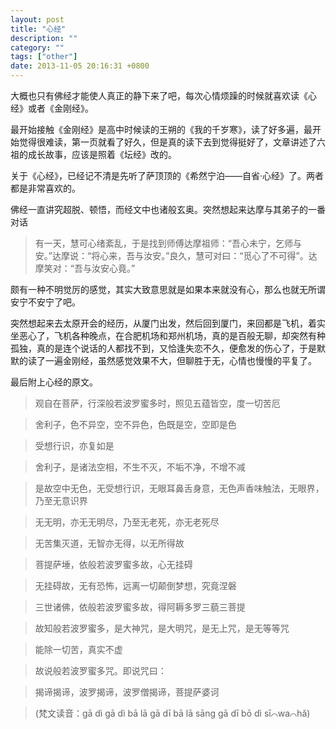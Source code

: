 ```yaml
---
layout: post
title: "心经"
description: ""
category: ""
tags: ["other"]
date: 2013-11-05 20:16:31 +0800
---
```


大概也只有佛经才能使人真正的静下来了吧，每次心情烦躁的时候就喜欢读《心经》或者《金刚经》。

最开始接触《金刚经》是高中时候读的王朔的《我的千岁寒》，读了好多遍，最开始觉得很难读，第一页就看了好久，但是真的读下去到觉得挺好了，文章讲述了六祖的成长故事，应该是照着《坛经》改的。

关于《心经》，已经记不清是先听了萨顶顶的《希然宁泊——自省·心经》了。两者都是非常喜欢的。

佛经一直讲究超脱、顿悟，而经文中也诸般玄奥。突然想起来达摩与其弟子的一番对话

>	有一天，慧可心绪紊乱，于是找到师傅达摩祖师：“吾心未宁，乞师与安。”达摩说：“将心来，吾与汝安。”良久，慧可对曰：“觅心了不可得”。达摩笑对：“吾与汝安心竟。”

颇有一种不明觉厉的感觉，其实大致意思就是如果本来就没有心，那么也就无所谓安宁不安宁了吧。

突然想起来去太原开会的经历，从厦门出发，然后回到厦门，来回都是飞机，着实坐恶心了，飞机各种晚点，在合肥机场和郑州机场，真的是百般无聊，却突然有种孤独，真的是连个说话的人都找不到，又恰逢失恋不久，便愈发的伤心了，于是默默的读了一遍金刚经，虽然感觉效果不大，但聊胜于无，心情也慢慢的平复了。

最后附上心经的原文。

> 	观自在菩萨，行深般若波罗蜜多时，照见五蕴皆空，度一切苦厄

>	舍利子，色不异空，空不异色，色既是空，空即是色

>	受想行识，亦复如是

>	舍利子，是诸法空相，不生不灭，不垢不净，不增不减

>	是故空中无色，无受想行识，无眼耳鼻舌身意，无色声香味触法，无眼界，乃至无意识界

>	无无明，亦无无明尽，乃至无老死，亦无老死尽

>	无苦集灭道，无智亦无得，以无所得故

>	菩提萨埵，依般若波罗蜜多故，心无挂碍

>	无挂碍故，无有恐怖，远离一切颠倒梦想，究竟涅磐

>	三世诸佛，依般若波罗蜜多故，得阿耨多罗三藐三菩提

>	故知般若波罗蜜多，是大神咒，是大明咒，是无上咒，是无等等咒

>	能除一切苦，真实不虚

>	故说般若波罗蜜多咒。即说咒曰：

>	揭谛揭谛，波罗揭谛，波罗僧揭谛，菩提萨婆诃

>	(梵文读音：gā dì gā dì bā lā gā dī bā lā sāng gā dī bō dì sī⌒wa⌒hǎ)